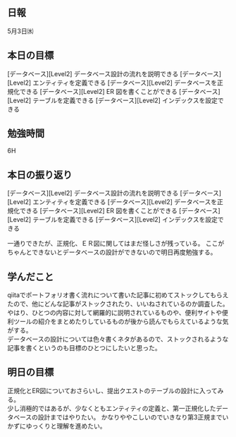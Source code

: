 ## 日報
5月3日㈬

##  本日の目標
[データベース][Level2] データベース設計の流れを説明できる
[データベース][Level2] エンティティを定義できる
[データベース][Level2] データベースを正規化できる
[データベース][Level2] ER 図を書くことができる
[データベース][Level2] テーブルを定義できる
[データベース][Level2] インデックスを設定できる

## 勉強時間
6H

##  本日の振り返り
[データベース][Level2] データベース設計の流れを説明できる
[データベース][Level2] エンティティを定義できる
[データベース][Level2] データベースを正規化できる
[データベース][Level2] ER 図を書くことができる
[データベース][Level2] テーブルを定義できる
[データベース][Level2] インデックスを設定できる

一通りできたが、正規化、ＥＲ図に関してはまだ怪しさが残っている。
ここがちゃんとできないとデータベースの設計ができないので明日再度勉強する。

## 学んだこと
qiitaでポートフォリオ書く流れについて書いた記事に初めてストックしてもらえたので、他にどんな記事がストックされたり、いいねされているのか調査した。  
やはり、ひとつの内容に対して網羅的に説明されているものや、便利サイトや便利ツールの紹介をまとめたりしているものが後から読んでもらえているような気がする。  
データベースの設計については色々書くネタがあるので、ストックされるような記事を書くというのも目標のひとつにしたいと思った。  

## 明日の目標
正規化とER図についておさらいし、提出クエストのテーブルの設計に入ってみる。    
少し消極的ではあるが、少なくともエンティティの定義と、第一正規化したデータベースの設計まではやりたい。
かなりややこしいのでいきなり第3正規までいかずにゆっくりと理解を進めたい。

